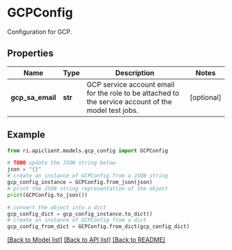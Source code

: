 # GCPConfig

Configuration for GCP.

## Properties

Name | Type | Description | Notes
------------ | ------------- | ------------- | -------------
**gcp_sa_email** | **str** | GCP service account email for the role to be attached to the service account of the model test jobs. | [optional] 

## Example

```python
from ri.apiclient.models.gcp_config import GCPConfig

# TODO update the JSON string below
json = "{}"
# create an instance of GCPConfig from a JSON string
gcp_config_instance = GCPConfig.from_json(json)
# print the JSON string representation of the object
print(GCPConfig.to_json())

# convert the object into a dict
gcp_config_dict = gcp_config_instance.to_dict()
# create an instance of GCPConfig from a dict
gcp_config_from_dict = GCPConfig.from_dict(gcp_config_dict)
```
[[Back to Model list]](../README.md#documentation-for-models) [[Back to API list]](../README.md#documentation-for-api-endpoints) [[Back to README]](../README.md)


